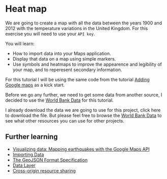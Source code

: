 # Heat map

We are going to create a map with all the data between the years 1900 and 2012 with the temperature variations in the United Kingdom. For this exercise you will need to use your ```API key```.

You will learn:
* How to import data into your Maps application.
* Display that data on a map using simple markers.
* Use symbols and heatmaps to improve the appearence and legibility of your map, and to reperesent secondary information.

For this tutorial I will be using the same code from the tutorial [Adding Google maps](https://github.com/MyPitit/Google-maps-APIs/tree/master/AddingGMapTutorial) as a kick start.

Before we go any further, we need to get some data from another source, I decided to use the [World Bank Data](http://datacatalog.worldbank.org/) for this tutorial.

I already download the data we are going to use for this project, click here to download the file. But please feel free to browse the [World Bank Data](http://datacatalog.worldbank.org/) to see what other resources you can use for other projects. 





## Further learning
+ [Visualizing data: Mapping earthquakes with the Google Maps API](https://developers.google.com/maps/documentation/javascript/tutorials/earthquakes)
+ [Importing Data](https://developers.google.com/maps/documentation/javascript/tutorials/importing_data)
+ [The GeoJSON Format Specification](http://geojson.org/geojson-spec.html)
+ [Data Layer](https://developers.google.com/maps/documentation/javascript/datalayer)
+ [Cross-origin resource sharing](https://en.wikipedia.org/wiki/Cross-origin_resource_sharing)